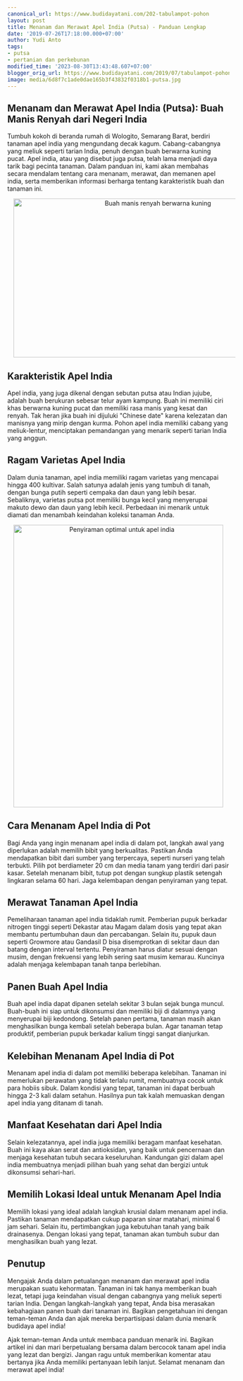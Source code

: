 ```yaml
---
canonical_url: https://www.budidayatani.com/202-tabulampot-pohon
layout: post
title: Menanam dan Merawat Apel India (Putsa) - Panduan Lengkap
date: '2019-07-26T17:18:00.000+07:00'
author: Yudi Anto
tags:
- putsa
- pertanian dan perkebunan
modified_time: '2023-08-30T13:43:48.607+07:00'
blogger_orig_url: https://www.budidayatani.com/2019/07/tabulampot-pohon-apel-india.html
image: media/6d8f7c1ade0dae165b3f43832f0318b1-putsa.jpg
---
```

<h2>Menanam dan Merawat Apel India (Putsa): Buah Manis Renyah dari Negeri India</h2><p>Tumbuh kokoh di beranda rumah di Wologito, Semarang Barat, berdiri tanaman apel india yang mengundang decak kagum. Cabang-cabangnya yang meliuk seperti tarian India, penuh dengan buah berwarna kuning pucat. Apel india, atau yang disebut juga putsa, telah lama menjadi daya tarik bagi pecinta tanaman. Dalam panduan ini, kami akan membahas secara mendalam tentang cara menanam, merawat, dan memanen apel india, serta memberikan informasi berharga tentang karakteristik buah dan tanaman ini.</p><div class="separator" style="clear: both; text-align: center;"><a href="https://blogger.googleusercontent.com/img/b/R29vZ2xl/AVvXsEgxVahkKK79vrwpK6vEi3acAXhkC2P85Kvn-6Qn9on58eMtgmw8g-njRIYovz_0opIRyY9kJ0zQ7L95ca4llKLE2WjOdctK-wJcI8r0BklH4dWe4151VQYit8Ms6Ax2QZdK1l_MsWzjHY4pvKnmnoc46OcGbutp2KP41_fSMcD4Ta6sdNfhMFcSzACAG2et/s2133/putsa.jpg" imageanchor="1" style="margin-left: 1em; margin-right: 1em;"><img alt="Buah manis renyah berwarna kuning" border="0" data-original-height="1200" data-original-width="2133" height="360" src="https://blogger.googleusercontent.com/img/b/R29vZ2xl/AVvXsEgxVahkKK79vrwpK6vEi3acAXhkC2P85Kvn-6Qn9on58eMtgmw8g-njRIYovz_0opIRyY9kJ0zQ7L95ca4llKLE2WjOdctK-wJcI8r0BklH4dWe4151VQYit8Ms6Ax2QZdK1l_MsWzjHY4pvKnmnoc46OcGbutp2KP41_fSMcD4Ta6sdNfhMFcSzACAG2et/w640-h360/putsa.jpg" width="640" /></a></div><h2>Karakteristik Apel India</h2><p>Apel india, yang juga dikenal dengan sebutan putsa atau Indian jujube, adalah buah berukuran sebesar telur ayam kampung. Buah ini memiliki ciri khas berwarna kuning pucat dan memiliki rasa manis yang kesat dan renyah. Tak heran jika buah ini dijuluki "Chinese date" karena kelezatan dan manisnya yang mirip dengan kurma. Pohon apel india memiliki cabang yang meliuk-lentur, menciptakan pemandangan yang menarik seperti tarian India yang anggun.</p><h2>Ragam Varietas Apel India</h2><p>Dalam dunia tanaman, apel india memiliki ragam varietas yang mencapai hingga 400 kultivar. Salah satunya adalah jenis yang tumbuh di tanah, dengan bunga putih seperti cempaka dan daun yang lebih besar. Sebaliknya, varietas putsa pot memiliki bunga kecil yang menyerupai makuto dewo dan daun yang lebih kecil. Perbedaan ini menarik untuk diamati dan menambah keindahan koleksi tanaman Anda.</p><div class="separator" style="clear: both; text-align: center;"><a href="https://blogger.googleusercontent.com/img/b/R29vZ2xl/AVvXsEhN1pGpWuxf6PW5s76HX_C40sIvVze2U4oKqreWGYoAB-m8KULi3LK12OZtd9ifAb0GVDwsKquM8zGc8bms48Bwzcjc5zK7t9Mhi76mjL1vu2o7y7CmniFjdMfd__jme9bsTYnyRssKWXORc34lAGczUNa5WxL8Yl8eS5u10xCtLi0T1e_X4y6k8UeiXqJd/s600/apel%20cina_447x600.jpg" imageanchor="1" style="margin-left: 1em; margin-right: 1em;"><img alt="Penyiraman optimal untuk apel india" border="0" data-original-height="600" data-original-width="447" height="640" src="https://blogger.googleusercontent.com/img/b/R29vZ2xl/AVvXsEhN1pGpWuxf6PW5s76HX_C40sIvVze2U4oKqreWGYoAB-m8KULi3LK12OZtd9ifAb0GVDwsKquM8zGc8bms48Bwzcjc5zK7t9Mhi76mjL1vu2o7y7CmniFjdMfd__jme9bsTYnyRssKWXORc34lAGczUNa5WxL8Yl8eS5u10xCtLi0T1e_X4y6k8UeiXqJd/w476-h640/apel%20cina_447x600.jpg" width="476" /></a></div><h2>Cara Menanam Apel India di Pot</h2><p>Bagi Anda yang ingin menanam apel india di dalam pot, langkah awal yang diperlukan adalah memilih bibit yang berkualitas. Pastikan Anda mendapatkan bibit dari sumber yang terpercaya, seperti nurseri yang telah terbukti. Pilih pot berdiameter 20 cm dan media tanam yang terdiri dari pasir kasar. Setelah menanam bibit, tutup pot dengan sungkup plastik setengah lingkaran selama 60 hari. Jaga kelembapan dengan penyiraman yang tepat.</p><h2>Merawat Tanaman Apel India</h2><p>Pemeliharaan tanaman apel india tidaklah rumit. Pemberian pupuk berkadar nitrogen tinggi seperti Dekastar atau Magam dalam dosis yang tepat akan membantu pertumbuhan daun dan percabangan. Selain itu, pupuk daun seperti Growmore atau Gandasil D bisa disemprotkan di sekitar daun dan batang dengan interval tertentu. Penyiraman harus diatur sesuai dengan musim, dengan frekuensi yang lebih sering saat musim kemarau. Kuncinya adalah menjaga kelembapan tanah tanpa berlebihan.</p><h2>Panen Buah Apel India</h2><p>Buah apel india dapat dipanen setelah sekitar 3 bulan sejak bunga muncul. Buah-buah ini siap untuk dikonsumsi dan memiliki biji di dalamnya yang menyerupai biji kedondong. Setelah panen pertama, tanaman masih akan menghasilkan bunga kembali setelah beberapa bulan. Agar tanaman tetap produktif, pemberian pupuk berkadar kalium tinggi sangat dianjurkan.</p><h2>Kelebihan Menanam Apel India di Pot</h2><p>Menanam apel india di dalam pot memiliki beberapa kelebihan. Tanaman ini memerlukan perawatan yang tidak terlalu rumit, membuatnya cocok untuk para hobiis sibuk. Dalam kondisi yang tepat, tanaman ini dapat berbuah hingga 2-3 kali dalam setahun. Hasilnya pun tak kalah memuaskan dengan apel india yang ditanam di tanah.</p><h2>Manfaat Kesehatan dari Apel India</h2><p>Selain kelezatannya, apel india juga memiliki beragam manfaat kesehatan. Buah ini kaya akan serat dan antioksidan, yang baik untuk pencernaan dan menjaga kesehatan tubuh secara keseluruhan. Kandungan gizi dalam apel india membuatnya menjadi pilihan buah yang sehat dan bergizi untuk dikonsumsi sehari-hari.</p><h2>Memilih Lokasi Ideal untuk Menanam Apel India</h2><p>Memilih lokasi yang ideal adalah langkah krusial dalam menanam apel india. Pastikan tanaman mendapatkan cukup paparan sinar matahari, minimal 6 jam sehari. Selain itu, pertimbangkan juga kebutuhan tanah yang baik drainasenya. Dengan lokasi yang tepat, tanaman akan tumbuh subur dan menghasilkan buah yang lezat.</p><h2>Penutup</h2><p>Mengajak Anda dalam petualangan menanam dan merawat apel india merupakan suatu kehormatan. Tanaman ini tak hanya memberikan buah lezat, tetapi juga keindahan visual dengan cabangnya yang meliuk seperti tarian India. Dengan langkah-langkah yang tepat, Anda bisa merasakan kebahagiaan panen buah dari tanaman ini. Bagikan pengetahuan ini dengan teman-teman Anda dan ajak mereka berpartisipasi dalam dunia menarik budidaya apel india!</p><p>Ajak teman-teman Anda untuk membaca panduan menarik ini. Bagikan artikel ini dan mari berpetualang bersama dalam bercocok tanam apel india yang lezat dan bergizi. Jangan ragu untuk memberikan komentar atau bertanya jika Anda memiliki pertanyaan lebih lanjut. Selamat menanam dan merawat apel india!</p>